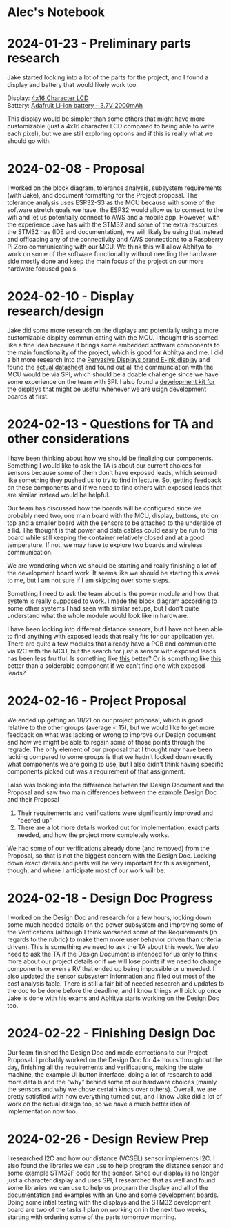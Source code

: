 # Alec's Notebook

2024-01-23 - Preliminary parts research
=======================================

Jake started looking into a lot of the parts for the project, and I found a display and battery that would likely work too. 

Display: [4x16 Character LCD](https://newhavendisplay.com/4x16-character-lcd-stn-blue-display-with-white-side-backlight/)  
Battery: [Adafruit Li-ion battery - 3.7V 2000mAh](https://www.microcenter.com/product/503621/Lithium_Ion_Battery_-_37v_2000mAh)

This display would be simpler than some others that might have more customizable (just a 4x16 character LCD compared to being able to write each pixel), but we are still exploring options and if this is really what we should go with.

2024-02-08 - Proposal
=======================================

I worked on the block diagram, tolerance analysis, subsystem requirements (with Jake), and document formatting for the Project proposal. 
The tolerance analysis uses ESP32-S3 as the MCU because with some of the software stretch goals we have, the ESP32 would allow us to connect to the wifi and let us potentially connect to AWS and a mobile app. However, with the experience Jake has with the STM32 and some of the extra resources the STM32 has (IDE and documentation), we will likely be using that instead and offloading any of the connectivity and AWS connections to a Raspberry Pi Zero communicating with our MCU. We think this will allow Abhitya to work on some of the software functionality without needing the hardware side mostly done and keep the main focus of the project on our more hardware focused goals.

2024-02-10 - Display research/design
====================================

Jake did some more research on the displays and potentially using a more customizable display communicating with the MCU. I thought this seemed like a fine idea because it brings some embedded software components to the main functionality of the project, which is good for Abhitya and me. I did a bit more research into the [Pervasive Displays brand E-ink display](https://www.digikey.com/en/products/detail/pervasive-displays/E2266JS0C1/13572401) and found the [actual datasheet](https://www.pervasivedisplays.com/wp-content/uploads/2021/12/1P257-00_04_E2266CS0C1-E2266CS0C2_20211129.pdf) and found out all the communciation with the MCU would be via SPI, which should be a doable challenge since we have some experience on the team with SPI. I also found a [development kit for the displays](https://www.pervasivedisplays.com/product/epd-extension-kit-gen-3-ext3/) that might be useful whenever we are usign development boards at first. 

2024-02-13 - Questions for TA and other considerations
====================================

I have been thinking about how we should be finalizing our components. Something I would like to ask the TA is about our current choices for sensors because some of them don't have exposed leads, which seemed like something they pushed us to try to find in lecture. So, getting feedback on these components and if we need to find others with exposed leads that are similar instead would be helpful. 

Our team has discussed how the boards will be configured since we probably need two, one main board with the MCU, display, buttons, etc on top and a smaller board with the sensors to be attached to the underside of a lid. The thought is that power and data cables could easily be run to this board while still keeping the container relatively closed and at a good temperature. If not, we may have to explore two boards and wireless communication. 

We are wondering when we should be starting and really finishing a lot of the development board work. It seems like we should be starting this week to me, but I am not sure if I am skipping over some steps. 

Something I need to ask the team about is the power module and how that system is really supposed to work. I made the block diagram according to some other systems I had seen with similar setups, but I don't quite understand what the whole module would look like in hardware.

I have been looking into different distance sensors, but I have not been able to find anything with exposed leads that really fits for our application yet. There are quite a few modules that already have a PCB and communicate via I2C with the MCU, but the search for just a sensor with exposed leads has been less fruitful. Is something like [this](https://4donline.ihs.com/images/VipMasterIC/IC/VISH/VISH-S-A0011791776/VISH-S-A0011791776-1.pdf?hkey=CECEF36DEECDED6468708AAF2E19C0C6) better? Or is something like [this](https://www.mouser.com/ProductDetail/KEMET/SS-430?qs=vLWxofP3U2z%2FzgQsnF8qAg%3D%3D) better than a solderable component if we can't find one with exposed leads?


2024-02-16 - Project Proposal
====================================
We ended up getting an 18/21 on our project proposal, which is good relative to the other groups (average < 15), but we would like to get more feedback on what was lacking or wrong to improve our Design document and how we might be able to regain some of those points through the regrade. The only element of our proposal that I thought may have been lacking compared to some groups is that we hadn't locked down exactly what components we are going to use, but I also didn't think having specific components picked out was a requirement of that assignment. 

I also was looking into the difference between the Design Document and the Proposal and saw two main differences between the example Design Doc and their Proposal
1. Their requirements and verifications were significantly improved and "beefed up"
2. There are a lot more details worked out for implementation, exact parts needed, and how the project more completely works.

We had some of our verifications already done (and removed) from the Proposal, so that is not the biggest concern with the Design Doc. Locking down exact details and parts will be very important for this assignment, though, and where I anticipate most of our work will be. 

2024-02-18 - Design Doc Progress
====================================
I worked on the Design Doc and research for a few hours, locking down some much needed details on the power subsystem and improving some of the Verifications (although I think worsened some of the Requirements {in regards to the rubric} to make them more user behavior driven than criteria driven). This is something we need to ask the TA about this week. We also need to ask the TA if the Design Document is intended for us only to think more about our project details or if we will lose points if we need to change components or even a RV that ended up being impossible or unneeded. I also updated the sensor subsystem information and filled out most of the cost analysis table. There is still a fair bit of needed research and updates to the doc to be done before the deadline, and I know things will pick up once Jake is done with his exams and Abhitya starts working on the Design Doc too.

2024-02-22 - Finishing Design Doc
====================================
Our team finished the Design Doc and made corrections to our Project Proposal. I probably worked on the Design Doc for 4+ hours throughout the day, finishing all the requirements and verifications, making the state machine, the example UI button interface, doing a lot of research to add more details and the "why" behind some of our hardware choices (mainly the sensors and why we chose certain kinds over others). Overall, we are pretty satisfied with how everything turned out, and I know Jake did a lot of work on the actual design too, so we have a much better idea of implementation now too. 


2024-02-26 - Design Review Prep
====================================
I researched I2C and how our distance (VCSEL) sensor implements I2C. I also found the libraries we can use to help program the distance sensor and some example STM32F code for the sensor. Since our display is no longer just a character display and uses SPI, I researched that as well and found some libraries we can use to help us program the display and all of the documentation and examples with an Uno and some development boards. Doing some intial testing with the displays and the STM32 development board are two of the tasks I plan on working on in the next two weeks, starting with ordering some of the parts tomorrow morning. 
